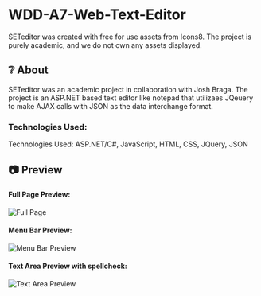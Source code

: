 # WDD-A7-Web-Text-Editor

SETeditor was created with free for use assets from Icons8. The project is purely academic, and we do not own any assets displayed.

## :grey_question: About ##
SETeditor was an academic project in collaboration with Josh Braga. The project is an ASP.NET based text editor like notepad that utilizaes JQeuery to make AJAX calls with JSON as the data interchange format. 

### Technologies Used: ###
Technologies Used: ASP.NET/C#, JavaScript, HTML, CSS, JQuery, JSON

## :camera: Preview ##
#### Full Page Preview: ####
![Full Page](https://i.imgur.com/uDFfukb.png)

#### Menu Bar Preview: ####
![Menu Bar Preview](https://i.imgur.com/2RKSDvY.png)

#### Text Area Preview with spellcheck: ####
![Text Area Preview](https://i.imgur.com/cMjB2yS.png)
